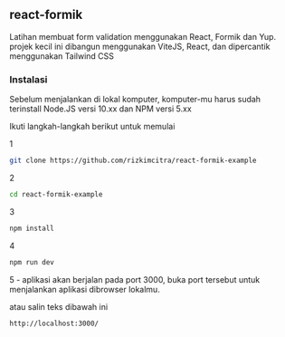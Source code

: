 ## react-formik

Latihan membuat form validation menggunakan React, Formik dan Yup.
projek kecil ini dibangun menggunakan ViteJS, React, dan dipercantik menggunakan Tailwind CSS

### Instalasi

Sebelum menjalankan di lokal komputer, komputer-mu harus sudah terinstall Node.JS versi 10.xx dan NPM versi 5.xx

Ikuti langkah-langkah berikut untuk memulai

1

```zsh
git clone https://github.com/rizkimcitra/react-formik-example
```

2

```zsh
cd react-formik-example
```

3

```zsh
npm install
```

4

```zsh
npm run dev
```

5 - aplikasi akan berjalan pada port 3000, buka port tersebut untuk menjalankan aplikasi dibrowser lokalmu.

atau salin teks dibawah ini

```zsh
http://localhost:3000/
```
